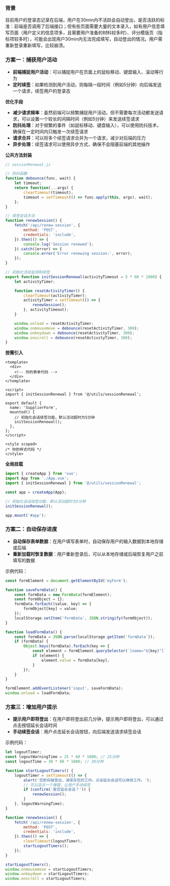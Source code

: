 ### 背景

目前用户的登录态记录在后端，用户在30min内不活跃会自动登出，是否活跃的标准：前端是否调用了后端接口；但有些页面需要大量的文本录入，如有用户信息填写页面（用户定义的信息项多，且需要用户准备的材料较多时）、评分模版页（指标项较多时），可能会出现用户30min内无法完成填写，自动登出的情况。用户需重新登录重新填写，比较崩溃。

### 方案一：捕获用户活动

* **前端捕捉用户活动**：可以捕捉用户在页面上的鼠标移动、键盘输入、滚动等行为
* **定时续签**：如果检测到用户活动，则每隔一段时间（例如5分钟）向后端发送一个请求，续签用户的登录态

**优化手段**

* **减少请求频率**：虽然前端可以频繁捕捉用户活动，但不需要每次活动都发送请求，可以设置一个较长的间隔时间（例如5分钟）来发送续签请求
* **防抖处理**：对于频繁的事件（如鼠标移动、键盘输入），可以使用防抖技术，确保在一定时间内只触发一次续签请求
* **请求合并**：可以将多个续签请求合并为一个请求，减少对后端的压力
* **异步处理**：续签请求可以使用异步方式，确保不会阻塞前端的其他操作

**公共方法封装**

``` javascript
// sessionRenewal.js

// 防抖函数
function debounce(func, wait) {
    let timeout;
    return function(...args) {
        clearTimeout(timeout);
        timeout = setTimeout(() => func.apply(this, args), wait);
    };
}

// 续签会话方法
function renewSession() {
    fetch('/api/renew-session', {
        method: 'POST',
        credentials: 'include',
    }).then(() => {
        console.log('Session renewed');
    }).catch((error) => {
        console.error('Error renewing session:', error);
    });
}

// 初始化活动监测和续签
export function initSessionRenewal(activityTimeout = 5 * 60 * 1000) {
    let activityTimer;

    function resetActivityTimer() {
        clearTimeout(activityTimer);
        activityTimer = setTimeout(() => {
            renewSession();
        }, activityTimeout);
    }

    window.onload = resetActivityTimer;
    window.onmousemove = debounce(resetActivityTimer, 300);
    window.onkeydown = debounce(resetActivityTimer, 300);
    window.onscroll = debounce(resetActivityTimer, 300);
}
```

**按需引入**

``` vue
<template>
  <div>
    <!-- 你的表单代码 -->
  </div>
</template>

<script>
import { initSessionRenewal } from '@/utils/sessionRenewal';

export default {
  name: 'SupplierForm',
  mounted() {
    // 初始化会话续签功能，默认活动超时为5分钟
    initSessionRenewal();
  },
};
</script>

<style scoped>
/* 你的样式代码 */
</style>
```

**全局挂载**

``` javascript
import { createApp } from 'vue';
import App from './App.vue';
import { initSessionRenewal } from '@/utils/sessionRenewal';

const app = createApp(App);

// 初始化会话续签功能，默认活动超时为5分钟
initSessionRenewal();

app.mount('#app');
```

### 方案二：自动保存进度

* **自动保存表单数据**：在用户填写表单时，自动保存用户的输入数据到本地存储或后端
* **重新加载时恢复数据**：用户重新登录后，可以从本地存储或后端恢复用户之前填写的数据

示例代码：

``` javascript
const formElement = document.getElementById('myForm');

function saveFormData() {
    const formData = new FormData(formElement);
    const formObject = {};
    formData.forEach((value, key) => {
        formObject[key] = value;
    });
    localStorage.setItem('formData', JSON.stringify(formObject));
}

function loadFormData() {
    const formData = JSON.parse(localStorage.getItem('formData'));
    if (formData) {
        Object.keys(formData).forEach(key => {
            const element = formElement.querySelector(`[name="${key}"]`);
            if (element) {
                element.value = formData[key];
            }
        });
    }
}

formElement.addEventListener('input', saveFormData);
window.onload = loadFormData;
```

### 方案三：增加用户提示

* **提示用户即将登出**：在用户即将登出前几分钟，提示用户即将登出，可以通过点击按钮延长会话时间
* **手动续签会话**：用户点击延长会话按钮，向后端发送请求续签会话

示例代码：

``` javascript
let logoutTimer;
const logoutWarningTime = 25 * 60 * 1000; // 25分钟
const logoutTime = 30 * 60 * 1000; // 30分钟

function startLogoutTimers() {
    logoutTimer = setTimeout(() => {
        alert('您即将被登出，请保存您的工作。点击延长会话可以继续工作。');
        // 可以显示一个弹窗，让用户手动续签
        if (confirm('是否延长会话？')) {
            renewSession();
        }
    }, logoutWarningTime);
}

function renewSession() {
    fetch('/api/renew-session', {
        method: 'POST',
        credentials: 'include',
    }).then(() => {
        clearTimeout(logoutTimer);
        startLogoutTimers();
    });
}

startLogoutTimers();
window.onmousemove = startLogoutTimers;
window.onkeydown = startLogoutTimers;
window.onscroll = startLogoutTimers;
```